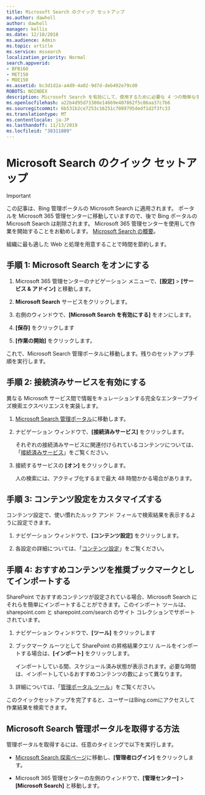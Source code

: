 ```yaml
---
title: Microsoft Search のクイック セットアップ
ms.author: dawholl
author: dawholl
manager: kellis
ms.date: 12/18/2018
ms.audience: Admin
ms.topic: article
ms.service: mssearch
localization_priority: Normal
search.appverid:
- BFB160
- MET150
- MOE150
ms.assetid: bc3d1d2a-a4d9-4a02-9d7d-deb492e79cd0
ROBOTS: NOINDEX
description: Microsoft Search を有効にして、使用するために必要な 4 つの簡単な手順について説明します。
ms.openlocfilehash: a22b4d95d73380e14669e407862f5c06aa37c7b6
ms.sourcegitcommit: 6b531b2ce7253c16251c7089795dedf1d2f3fc33
ms.translationtype: MT
ms.contentlocale: ja-JP
ms.lasthandoff: 11/13/2019
ms.locfileid: "38311809"
---
```

# <a name="quick-set-up-for-microsoft-search"></a>Microsoft Search のクイック セットアップ

> [!IMPORTANT]
> この記事は、Bing 管理ポータルの Microsoft Search に適用されます。 ポータルを Microsoft 365 管理センターに移動していますので、後で Bing ポータルの Microsoft Search は削除されます。 Microsoft 365 管理センターを使用して作業を開始することをお勧めします。 [Microsoft Search の概要](overview-microsoft-search.md)。
    
組織に最も適した Web と処理を用意することで時間を節約します。
  
## <a name="step-1-turn-on-microsoft-search"></a>手順 1: Microsoft Search をオンにする

1. Microsoft 365 管理センターのナビゲーション メニューで、**[設定]** \> **[サービス &amp; アドイン]** と移動します。
    
2. **Microsoft Search** サービスをクリックします。 
    
3. 右側のウィンドウで、**[Microsoft Search を有効にする]** をオンにします。
    
4. **[保存]** をクリックします
    
5. **[作業の開始]** をクリックします。
  
これで、Microsoft Search 管理ポータルに移動します。残りのセットアップ手順を実行します。
    
## <a name="step-2-enable-connected-services"></a>手順 2: 接続済みサービスを有効にする

異なる Microsoft サービス間で情報をキュレーションする完全なエンタープライズ検索エクスペリエンスを実装します。
  
1. [Microsoft Search 管理ポータル](https://www.bingforbusiness.com/admin)に移動します。
    
2. ナビゲーション ウィンドウで、**[接続済みサービス]** をクリックします。
    
    それぞれの接続済みサービスに関連付けられているコンテンツについては、「[接続済みサービス](connected-services.md)」をご覧ください。
    
3. 接続するサービスの **[オン]** をクリックします。
    
    人の検索には、アクティブ化するまで最大 48 時間かかる場合があります。
    
## <a name="step-3-customize-content-settings"></a>手順 3: コンテンツ設定をカスタマイズする

コンテンツ設定で、使い慣れたルック アンド フィールで検索結果を表示するように設定できます。 
  
1. ナビゲーション ウィンドウで、**[コンテンツ設定]** をクリックします。
    
2. 各設定の詳細については、「[コンテンツ設定](content-settings.md)」をご覧ください。
    
## <a name="step-4-import-best-bets-as-suggested-bookmarks"></a>手順 4: おすすめコンテンツを推奨ブックマークとしてインポートする

SharePoint でおすすめコンテンツが設定されている場合、Microsoft Search にそれらを簡単にインポートすることができます。このインポート ツールは、sharepoint.com と sharepoint.com/search のサイト コレクションでサポートされています。 
  
1. ナビゲーション ウィンドウで、**[ツール]** をクリックします
    
2. ブックマーク ルーツとして SharePoint の昇格結果クエリ ルールをインポートする場合は、**[インポート]** をクリックします。
    
    インポートしている間、スケジュール済み状態が表示されます。必要な時間は、インポートしているおすすめコンテンツの数によって異なります。
    
3. 詳細については、「[管理ポータル ツール](admin-portal-tools.md)」をご覧ください。
    
このクイックセットアップを完了すると、ユーザーはBing.comにアクセスして作業結果を検索できます。 
  
## <a name="how-do-i-get-to-the-microsoft-search-admin-portal"></a>Microsoft Search 管理ポータルを取得する方法

管理ポータルを取得するには、任意のタイミングで以下を実行します。
  
- [Microsoft Search 探索ページ](https://www.bing.com/business/explore)に移動し、**[管理者ログイン]** をクリックします。
    
- Microsoft 365 管理センターの左側のウィンドウで、**[管理センター]** \> **[Microsoft Search]** と移動します。

  

